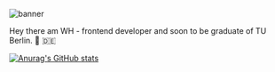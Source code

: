 ![banner](https://user-images.githubusercontent.com/64627811/140200073-988ec1ab-1562-4d21-9528-254d4f847fa8.png)

Hey there am WH - frontend developer and soon to be graduate of TU Berlin. 
:round_pushpin: :de:



[![Anurag's GitHub stats](https://github-readme-stats.vercel.app/api?username=WHKL-9)](https://github.com/anuraghazra/github-readme-stats&count_private=true)


<!--
**WHKL-9/WHKL-9** is a ✨ _special_ ✨ repository because its `README.md` (this file) appears on your GitHub profile.

Here are some ideas to get you started:

- 🔭 I’m currently working on ...
- 🌱 I’m currently learning ...
- 👯 I’m looking to collaborate on ...
- 🤔 I’m looking for help with ...
- 💬 Ask me about ...
- 📫 How to reach me: ...
- 😄 Pronouns: ...
- ⚡ Fun fact: ...
-->

